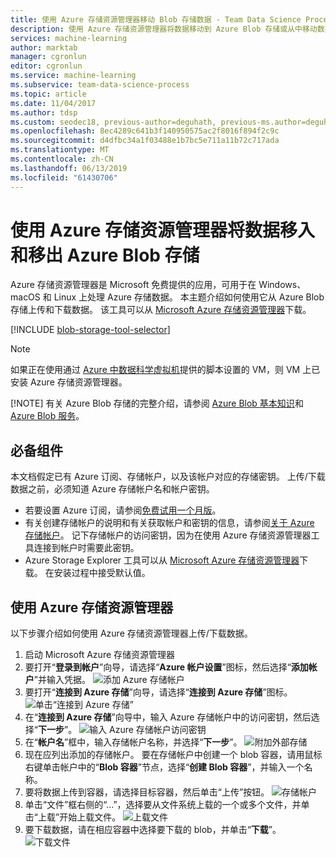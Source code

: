 ```yaml
---
title: 使用 Azure 存储资源管理器移动 Blob 存储数据 - Team Data Science Process
description: 使用 Azure 存储资源管理器将数据移动到 Azure Blob 存储或从中移动数据
services: machine-learning
author: marktab
manager: cgronlun
editor: cgronlun
ms.service: machine-learning
ms.subservice: team-data-science-process
ms.topic: article
ms.date: 11/04/2017
ms.author: tdsp
ms.custom: seodec18, previous-author=deguhath, previous-ms.author=deguhath
ms.openlocfilehash: 8ec4289c641b3f140950575ac2f8016f894f2c9c
ms.sourcegitcommit: d4dfbc34a1f03488e1b7bc5e711a11b72c717ada
ms.translationtype: MT
ms.contentlocale: zh-CN
ms.lasthandoff: 06/13/2019
ms.locfileid: "61430706"
---
```

# <a name="move-data-to-and-from-azure-blob-storage-using-azure-storage-explorer"></a>使用 Azure 存储资源管理器将数据移入和移出 Azure Blob 存储
Azure 存储资源管理器是 Microsoft 免费提供的应用，可用于在 Windows、macOS 和 Linux 上处理 Azure 存储数据。 本主题介绍如何使用它从 Azure Blob 存储上传和下载数据。 该工具可以从 [Microsoft Azure 存储资源管理器](https://storageexplorer.com/)下载。

[!INCLUDE [blob-storage-tool-selector](../../../includes/machine-learning-blob-storage-tool-selector.md)]

> [!NOTE]
> 如果正在使用通过 [Azure 中数据科学虚拟机](virtual-machines.md)提供的脚本设置的 VM，则 VM 上已安装 Azure 存储资源管理器。
> 
> [!NOTE]
> 有关 Azure Blob 存储的完整介绍，请参阅 [Azure Blob 基本知识](../../storage/blobs/storage-dotnet-how-to-use-blobs.md)和 [Azure Blob 服务](https://msdn.microsoft.com/library/azure/dd179376.aspx)。   
> 
> 

## <a name="prerequisites"></a>必备组件
本文档假定已有 Azure 订阅、存储帐户，以及该帐户对应的存储密钥。 上传/下载数据之前，必须知道 Azure 存储帐户名和帐户密钥。 

* 若要设置 Azure 订阅，请参阅[免费试用一个月版](https://azure.microsoft.com/pricing/free-trial/)。
* 有关创建存储帐户的说明和有关获取帐户和密钥的信息，请参阅[关于 Azure 存储帐户](../../storage/common/storage-create-storage-account.md)。 记下存储帐户的访问密钥，因为在使用 Azure 存储资源管理器工具连接到帐户时需要此密钥。
* Azure Storage Explorer 工具可以从 [Microsoft Azure 存储资源管理器](https://storageexplorer.com/)下载。 在安装过程中接受默认值。

<a id="explorer"></a>

## <a name="use-azure-storage-explorer"></a>使用 Azure 存储资源管理器
以下步骤介绍如何使用 Azure 存储资源管理器上传/下载数据。 

1. 启动 Microsoft Azure 存储资源管理器
2. 要打开“**登录到帐户**”向导，请选择“**Azure 帐户设置**”图标，然后选择“**添加帐户**”并输入凭据。 ![添加 Azure 存储帐户](./media/move-data-to-azure-blob-using-azure-storage-explorer/add-an-azure-store-account.png)
3. 要打开“**连接到 Azure 存储**”向导，请选择“**连接到 Azure 存储**”图标。 ![单击“连接到 Azure 存储”](./media/move-data-to-azure-blob-using-azure-storage-explorer/connect-to-azure-storage-1.png)
4. 在“**连接到 Azure 存储**”向导中，输入 Azure 存储帐户中的访问密钥，然后选择“**下一步**”。 ![输入 Azure 存储帐户访问密钥](./media/move-data-to-azure-blob-using-azure-storage-explorer/connect-to-azure-storage-2.png)
5. 在“**帐户名**”框中，输入存储帐户名称，并选择“**下一步**”。 ![附加外部存储](./media/move-data-to-azure-blob-using-azure-storage-explorer/attach-external-storage.png)
6. 现在应列出添加的存储帐户。 要在存储帐户中创建一个 blob 容器，请用鼠标右键单击帐户中的“**Blob 容器**”节点，选择“**创建 Blob 容器**”，并输入一个名称。
7. 要将数据上传到容器，请选择目标容器，然后单击“上传”按钮。  ![存储帐户](./media/move-data-to-azure-blob-using-azure-storage-explorer/storage-accounts.png)
8. 单击“文件”框右侧的“...”，选择要从文件系统上载的一个或多个文件，并单击“上载”开始上载文件。    ![上载文件](./media/move-data-to-azure-blob-using-azure-storage-explorer/upload-files-to-blob.png)
9. 要下载数据，请在相应容器中选择要下载的 blob，并单击“**下载**”。 ![下载文件](./media/move-data-to-azure-blob-using-azure-storage-explorer/download-files-from-blob.png)


